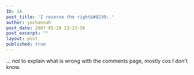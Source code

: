 ```yaml
---
ID: 14
post_title: 'I reserve the right&#8230;.'
author: yochannah
post_date: 2007-05-28 23:23:56
post_excerpt: ""
layout: post
published: true
---
```

... not to explain what is wrong with the comments page, mostly cos I don't know.